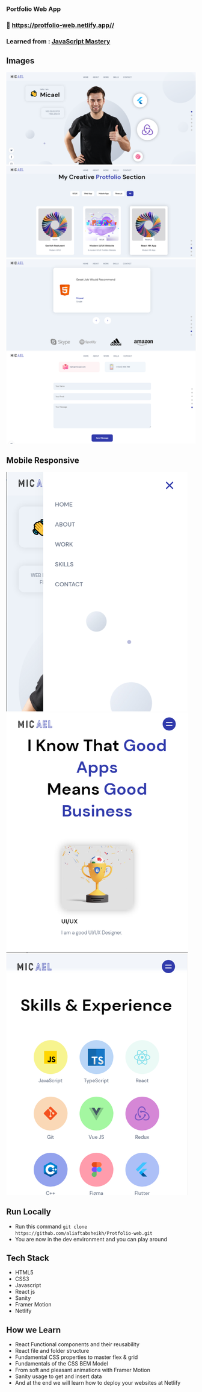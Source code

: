 ### Portfolio Web App

### :link: https://protfolio-web.netlify.app//

### Learned from : [JavaScript Mastery](https://youtu.be/3HNyXCPDQ7Q)


## Images

<img src='./frontend_react/src/assets/L-1.png'/>
<img src='./frontend_react/src/assets/L-2.png'/>
<img src='./frontend_react/src/assets/L-3.png'/>
<img src='./frontend_react/src/assets/L-4.png'/>


## Mobile Responsive

<img src='./frontend_react/src/assets/MR-1.png'/>
<img src='./frontend_react/src/assets/MR-2.png'/>
<img src='./frontend_react/src/assets/MR-3.png'/>


## Run Locally

- Run this command `git clone https://github.com/aliaftabsheikh/Protfolio-web.git`
- You are now in the dev environment and you can play around

## Tech Stack

- HTML5
- CSS3
- Javascript
- React js
- Sanity
- Framer Motion
- Netlify

## How we Learn

- React Functional components and their reusability
- React file and folder structure
- Fundamental CSS properties to master flex & grid
- Fundamentals of the CSS BEM Model
- From soft and pleasant animations with Framer Motion
- Sanity usage to get and insert data
- And at the end we will learn how to deploy your websites at Netlify
